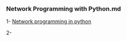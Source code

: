 ### Network Programming with Python.md


1- [Network programming in python](http://www.binarytides.com/python-socket-programming-tutorial/)

2- 
